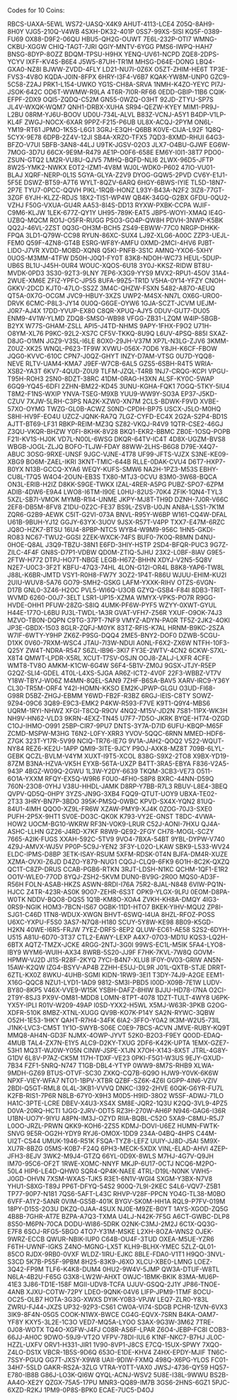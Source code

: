 Codes for 10 Coins:

RBCS-UAXA-5EWL
WS72-UASQ-X4K9
AHUT-4113-LCE4
Z05Q-8AH9-8H0Y
VJG5-210Q-V4WB
4SXH-DK32-401P
0SS7-99XS-5ISI
KQ5F-0389-FU69
OX88-D9F2-06QU
HBU5-QH2G-OUWT
7E6L-232P-OTI7
WMNG-CKBU-XGGW
CHIQ-TAGT-7JRI
QGIY-MNTV-6YGG
PMS6-IWPQ-HAH7
BNSG-8DYP-8OZZ
BDQM-TPSU-H9HX
YENQ-UV61-NCPD
ZQE8-2DPS-YCYV
IXFF-KV4S-B6E4
J5W5-87UH-TR1M
MHSG-D64E-DONG
LBQ4-GXA0-NZ8I
BJWW-ZVDD-4FLY
LD21-NU7I-0Z6X
O5ZT-ZHIM-HE6T
TP3E-FVS3-4V8O
KQDA-J0IN-8FPX
6HRY-I3F4-V6B7
KQAK-YW8M-UNP0
GZC9-5C58-Z2AJ
PRK1-L154-UWKO
YG1S-CH8A-SRVA
1NMH-K4ZO-YEYC
PI7J-JSOK-642C
OD6T-WWMW-R9LA
4T6R-7I0R-RF66
0EDD-GBIP-11B6
CQIK-EFPF-2DX9
OQI5-ZQDQ-C52M
GN55-0WZQ-O3HT
92JD-ZTYU-SP7S
JL4V-WXQK-WQM7
QNH1-DRBX-XUHA
SR94-QEZW-KYEY
MIM1-PR9J-L2BU
08RM-YJ6U-BOOV
UD0U-734L-ALVL
B83Z-VCNJ-A5Y1
B4DP-V1LP-KL4F
ZWGJ-NOCX-6XAR
9PPZ-F215-P6UB
UL8X-ACQJ-2PYM
ON6L-YM19-RT61
JPMO-1K5S-L6G1
3GRJ-E3QH-Q6BB
K0VE-CIJA-L92F
1Q8Q-5CYX-9E78
6DPB-2Z4V-12JI
SB4A-XRZO-TFX5
7QD3-8XMD-RHUI
64G3-BFZO-V7UI
5BFB-3AN8-44LJ
U9TK-JGSV-02O3
JLX7-O4BU-GJWF
EG6W-7MOG-3D7U
66CX-9E9M-R479
AE1P-O0F6-658E
EM6Y-I0I1-38T7
PDO0-ZSUN-GTQ2
LM2R-VU8U-QJV5
7MHQ-BQFD-NLI6
2LWX-96D5-JFTP
8W25-YMK2-NWKX
EOT2-IZM1-4V8M
WJ0L-WDK0-P602
47IO-VU01-BLAJ
XQRF-NERP-0L1S
5GYA-GLYA-Z2V9
DYOG-GQW5-2PVD
CV6Y-E1J1-5F5E
DSWZ-BT59-A7T6
WYLT-8QZV-6ARQ
6HGY-6BWS-IYIE
TL5D-18N7-2P7E
TYU7-0PCC-QQVH
PIKL-1RQB-HONZ
L93Y-B43A-N2F2
3IZ8-77GT-3ZGF
6YJH-KLZZ-RDJS
18X2-TIS1-WP4W
QB4K-34GQ-G2BX
GFDU-0QU2-VZHJ
F50G-VXUA-GU4R
AA53-8I4S-DD13
RYXW-PXBK-CCPA
WJIF-C9M6-KLJW
1LEK-677Z-QY1Y
UH95-789K-EAT5
JBP5-WOYI-XMAQ
IE4G-UZBQ-MQCM
RO1J-O5FR-RUGG
PSO3-GO4P-QW8H
PDVH-3NWP-K5BK
QQ2J-46VL-2ZST
0Q3G-OH3M-BCH5
ZS49-EBWW-77C0
NRGP-DHKK-FPQA
3LD1-Q79W-CC98
RYUN-86XC-SUX4
LJ9Z-XLG6-A00C
ZZP3-UEJL-FEM0
Q59F-4ZN8-GT4B
ESRG-WF8Y-AMFU
0XMD-2MCI-4HV6
PJBT-LIDO-J7VR
XVDD-MOBD-XQN8
Q5KI-PNFB-3S1C
AMNQ-YXO6-5XHY
0UOS-M3MM-4TFW
D50H-J0Q1-FY0T
83K8-NDOH-WC73
HEUL-5DUP-UB6S
BL1U-J45H-0UR4
WOUC-XQOS-6U18
3Y0J-KKSZ-RIDW
BT8U-MVDK-0PD3
3S30-92T3-9LNY
7EP6-X3G9-YYS9
MVX2-RPU1-45OV
31A4-2WUE-XM6E
ZFIZ-YPFC-JP55
8UFA-99Z5-TR1D
V5HA-0Y14-YFZY
CNOH-GKKV-2DCD
KJT0-47LO-SS2Z
3M4C-QHZW-FSXN
5482-A87O-AEUQ
QT5A-0X7G-OCGM
JVC9-HBUY-3XZS
UWP2-M4SX-NN7L
OX6G-URO0-DRVK
6CMC-P8L3-JY14
0U0Q-G6GE-OYW6
1GJA-SCZT-JCVM
UEJM-J0R7-AJ4X
17DD-YVUP-EX80
C8QR-XPUQ-AJY5
0DUV-GUT7-DU05
ENM9-4V1W-YLMD
ZDQ8-SMSO-WB98
VFGG-ZB31-LZQM
W4IP-5BGB-B2YX
W77S-GHAM-ZSLL
API5-J4TD-NHMS
9APY-1FHX-F9O2
U71H-O8YM-XL76
P9KC-92L2-XS7C
CF5V-TKKQ-8U9Q
L6UV-4PSQ-885I
SXAZ-D8JG-O1MN
JGZ9-V3SL-I6LE
8OX0-29JH-V37M
XP7L-N3LG-ZJV6
3KMM-Z0UZ-XK25
WNQL-P623-TF9W
XVWU-056X-7OD6
Y8JH-K6CF-FBOW
JQG0-KVVC-610C
CPN7-J0QZ-GHYT
INZY-D7AM-VTSG
0U7D-YQQ8-NEVE
RLTV-UAM4-KMA7
J9EF-W7CB-6AL5
GZS5-6SBH-R4T5
WRIA-XSB2-YA3T
6KV7-4QUD-Z0U9
TLFM-JZQL-T4RB
1NJ7-CRQG-KCPI
VPGU-T95H-ROH3
2SN0-8DZT-38RC
41DM-0RAG-H3XN
ALSF-KY0C-5WAP
6GQ9-YQ45-6DFI
2ZHN-BM22-KD45
3UNU-KGHA-FQK1
7OGQ-5TKY-5IU4
T8M2-F1NS-WXIP
YNVA-TSEG-M9XB
YUU9-WW9Y-SO3A
EP37-J5KD-CZUV
7XJW-5LRH-C3PS
NA2K-XZW0-XN7M
2CLS-BDWK-F9VD
XVBE-57XO-OYMG
TWZG-GL0B-ACWZ
S0ND-CPDH-BP75
USCX-J5LO-M0HQ
S8HI-HV9F-EO4U
UZCZ-JQNK-RA7Q
7LGZ-CYFD-EC4X
2G2A-S2P4-BD1S
AJTT-BT69-LF31
RBKP-REIM-MZ3Q
SZ82-VKQJ-R4V9
1QTR-CSE2-46GJ
Z3QU-VKQR-BHZW
Y0FI-8KHK-8V28
BKQ1-EKR2-BBMC
ZB0E-1OSQ-POPB
F21I-KV1S-HJ0K
VD7L-N00L-6WSG
DKQR-64TV-IC4T
4D8X-UGZM-BVS8
WBGB-JOGL-ZLJQ
BOFO-TLJW-FDAY
88WW-2LHS-B6G8
D79E-X4Q7-ABUC
3OSG-9RXE-UNSF
9JGC-VJNE-4T78
UF99-JFTS-VJZX
S3NE-KE09-XBG9
BO6M-ZAEL-IKRI
3KNT-TMIC-644B
RLLE-0DAK-CVU4
D6T7-HXP7-B0YX
N13B-GCCQ-XYA6
WEQY-KUFS-SMW6
NA2H-1PZ3-M53S
EBHY-CU8L-T7Q5
W4O4-2OUN-EB3S
TX80-MTJ3-0CVU
83M0-3W68-BQCA
ON3L-ERIB-H2IZ
D8KK-S9GE-TWKX
IZAL-4RER-A5PG
PUBZ-SPO7-6ZPM
ADIB-4DW6-E9A4
LWO8-I6TM-I90E
L0HU-82US-70K4
ZFIK-1QN4-TYL3
5XZL-SB7I-VMOK
MYMB-R1I4-UNME
JKPY-MJ8T-TH9D
DZNH-7J0R-V66C
2EF8-DB5M-8FV8
Z1DU-0Z2C-FE37
BS9L-ZSVB-U0JN
AN8A-LSS1-7K1M
ZQR6-G2B9-AEWK
C5IT-G2VI-073A
BNVL-R95Y-W6BP
W161-CQ4W-DFAL
U61B-9BUH-YJ12
GGJY-63YX-3UOV
9JSX-R57T-V4PP
TXX7-E47M-6RZC
JQ8O-HZK7-BTSU
16U4-8PBP-NTC5
WYB4-W9M9-956C
1HN5-GKDI-RO83
NC67-TWU2-GGSI
2ZEK-WXCK-74FS
BUF0-7K0Q-R8MN
D4NU-0HOE-Q8AL
J3Q9-TBZU-38N1
E6FD-3HIY-HSTP
2SD4-BFQR-PUC3
9G7Z-ZILC-4F4F
GN8S-D7P1-VDBW
QD0M-ZTIQ-5JHU
23X2-L0BF-8IAV
G9E5-2FTW-H772
DTPJ-HO7T-NBGE
LEGB-H67Z-BHHN
XDYJ-V2N5-5Q8V
N2E7-U0C3-3F2T
KBFU-47Q3-74HL
4LON-G12I-OR4L
B8K8-YAP6-TW8L
J88L-K6BR-JMTD
VSY1-R0H8-FW7Y
3OZ2-1P4T-R86U
WJUU-EHIM-KU2I
2UIU-WUV8-5A76
GO79-SMH2-GSKG
LAFM-YXXK-RIHV
OTZS-6VGN-D17B
GNL0-3Z46-H2OC
PVL5-WI6Q-U3OB
GZYQ-GSB4-F84I
8DB3-TRIT-WVMD
6260-O0J7-3ELT
LSR1-UP15-XZMA
WMYX-VPKS-PO7R
R9GG-HVDE-OHH1
PFUW-28ZG-S8IQ
4UMK-PF6W-PYF5
WZYY-0XWT-GYUL
H44E-177O-L6BU
PJ3L-TWDL-1A3R
GVAT-VFH7-Z56R
YXUF-O9OK-74J3
MZVO-TB0N-DQPN
C9TG-37PT-7NF9
VMYZ-ADYN-PA0R
TF5Z-2JK2-4OKI
JP3E-GBDX-1503
8GLR-ZQFJ-M0YK
83TZ-RFIS-K7AL
HRNM-B9KC-2SZA
W7IF-6WTY-Y9HP
ZK6Z-P9SG-DQQ4
2ME5-BNY2-DOF0
DZWB-5CGU-D1XK
0V60-7RXM-WSC4
JTAU-7I3W-NDUI
A0NL-F6X2-ZX6W
NTFH-10F3-Q25Y
ZW4T-NDRA-R547
S6ZL-IB96-3KI7
FY3E-2WTV-4CN2
6CKW-S7XL-X8T4
QMWT-LPDR-X5RL
XCUT-T7SV-OSJN
OOJ8-ZALJ-LXFR
4CFE-WMT8-TV8O
AMKM-K1CW-6G4W
S6F4-5B1V-ZM0J
9GSX-JTJY-R5EP
G2QZ-SLI4-GDEL
4T0L-L4XS-5JGA
AR6Z-ICT2-4V0F
22F3-WBBZ-VT7V
Y18W-TBYJ-W06Z
M4MN-8QEL-SAN9
7ZHF-B6SA-BAV5
XARV-IRC9-Y36Y
CL30-TR5M-ORF4
Y42I-HOMN-KKSO
EM2K-JPWP-GLGU
O3UD-FI68-G98R
D5BZ-ZHGJ-EBMM
Y6WD-FB2F-R3BZ
6RGJ-IEIS-C8TY
SOWZ-9Z94-09C6
3Q89-E9C3-EMK2
P4KW-R593-F7VE
K9T1-Q9Y4-MBS6
UQRM-1RYI-NHWZ
XFGI-T8CQ-R9OV
4NQ2-M15V-JD2N
7S81-11PX-WK3H
NH9V-HN62-VLD3
9KRN-4EXZ-TN45
U7F7-7D5O-JKRK
BYQE-HT74-OZGD
C1OJ-IHMO-O991
25BP-CIR7-9PU7
DNTS-3Y7A-D7ID
6UFU-KBQP-M65F
ZCMD-MSPW-M3HG
T6N2-L0FY-XRR3
YVOV-5QQC-6RNN
MMED-HDF6-Z7GK
323T-Y17R-5V99
NCIQ-TR76-IE7G
9V1A-JAH2-QOQ2
V522-WQUT-NY84
REZ6-KE2U-1APP
QMI9-3ITE-9JCY
P9OJ-AXK8-MZ8T
709B-6LYL-GEBK
QCZL-BVLM-V4YM
XUXT-I9T5-XCOL
838G-S9X2-2TO8
X9BX-YD19-87ZM
B3NA-HZVA-VK5H
EYXB-56TA-UXZP
B4TT-3RA5-EBYA
F836-V2A5-943P
4BGZ-W09Q-2GWU
1L3W-Y2DY-6639
TKQM-3CB3-VE73
O511-6O1A-YXXM
RFQY-EX5Q-W9R6
F0U0-4FH0-S8P8
BXRC-44NN-D59Q
760N-23O8-0YHJ
V38U-HHDL-JAMK
D8RP-Y7BB-R7L3
RBUV-L8E4-3BEQ
QVPV-QD5Q-0HPY
3YZS-JN9G-3XB4
FQQ9-QTUT-UOY9
UBXA-TE02-2T33
3HRY-BN7P-3BDO
395K-PMSQ-0WBC
KPVD-SX4X-YQN2
81UQ-84U1-4IMH
QQO0-XZ9L-FR6W
XZAW-PMY9-XJ4K
0ZOG-70J3-SXE0
PUFH-2P5X-9HT1
SV0E-DO3C-QK0K
K793-VY2E-GNST
T8DC-4VWA-HOW2
UOCM-BG10-WKRW
RF3N-VOK9-LRUR
C52J-AONI-7HXU
QJ4A-ASHC-LLHN
GZ26-J4RD-X7KF
R8W9-QE92-2FGY
CH78-MOGL-SCZY
7665-A2IK-FUGS
XXAH-592C-5TV9
9VO4-7BXA-54BT
9YBL-DYPW-V740
4Z9J-AMVX-WJ5V
PP0P-5C9J-YEN2
3F3Y-L02O-LKAW
SBK9-L533-WV24
ELDC-IPMS-D8BP
3ETK-ISAY-RSUM
5XFM-RDSK-0T4N
BJFA-DM4R-XUZE
XZMA-OVXI-Z6JD
D4ZO-Y879-NUG1
CQGJ-CLQ9-6FK9
6O1H-8C2K-QXZQ
QC1T-C8ZP-DRUS
CCAB-PGB6-RTKN
3RJT-LDSH-N1KC
QCHM-1QF1-E1R2
OO1V-WLE0-77OD
8YQJ-ZSH2-5KVM
DUN0-BV9G-2R0O
MQS0-AD3F-R56H
FOLN-ASAB-HKZS
ASWN-8RDI-I76A
75R2-8JAL-N848
6VIW-PQ1N-HJCC
Z4TR-423R-AS0K
9O07-ZEHR-6S3T
OPK9-YLGX-9LPJ
0EOM-D8PA-W0TK
NDDV-BQO8-DQS5
1Q1B-KM8O-XOA4
ZVKH-KH8A-DMQY
4IG3-0RS9-NGIK
HOM3-7BCN-IS67
OGBK-11D1-HTO7
BKEK-YIHV-MQU2
ZP8I-SJG1-C46D
1TN8-WDUX-XWGN
BHVT-6SWQ-I4UA
8HZL-RFOZ-POSS
U6XC-YXPU-F5S0
3AS7-N7Q8-H180
SCUY-5Y8W-KE98
8B09-K5GD-H2KN
40WE-I6R5-FRJW
7YEZ-DRFS-8EP2
QLUW-EC61-AE58
S2S2-6DYH-U515
A81U-6D70-3T37
CTL2-EAWY-LEXP
A4X7-07O3-MD1U
KQS3-LQ2H-6BTX
AQTZ-TMZX-JCKE
4RGG-2NTJ-3G0I
99WS-EC1L-M5IK
5FA4-LYO8-IBY9
WYM6-WUIH-AX34
8WRB-5S20-JJ9F
F7HK-7KVL-7W8Q
GOVM-HPMW-VJ2D
JI1S-R28F-2KYQ
7YCI-B4N7-XLU8
IF0Y-0V03-GRIW
AN5N-15AW-K2QW
IZG4-BSYV-AP4B
ZZHH-E5UJ-DL9R
J01L-QXTB-STJE
DRRT-6ZTL-KX0Z
8WKU-4UHB-SGMI
KIDN-1RW9-3EI1
T3DY-74J9-A2GE
EEM1-X16G-QQC8
NZU1-LYD1-1AD9
9812-SM3I-PBD5
I00D-X09B-7E1W
LUDV-BY80-8KP5
V46X-VVE9-W15K
YSBH-DAFZ-8HIW
BJJU-HD78-I7NA
O2CI-2T9Y-8SJ3
PX9V-OM81-MDD8
LOMN-8TPT-4078
1DZT-TULT-4WY8
U6PK-YX5Y-IPLI
R01V-W209-49AP
I0SD-YXX2-H5WL
X5MJ-W63R-3PKB
G2OG-XDFR-510K
8MBZ-XTNL-XUGG
QV9B-KO7K-P14Y
SA2N-RYWC-3QBW
O52H-1E53-1HKY
QAHT-R7H4-34FK
6IA2-3FFO-Y0A2
IK3M-W2U5-73IL
J1NK-LVC3-CM5T
1Y1O-SWYB-S06E
C0E9-7BCS-ACVN
JMVE-RUBY-KQ9T
MMQ8-AH4N-GD3F
NJMX-4OWP-JYVT
52K0-B2O3-F9EY
Q0OD-EDAQ-4MUB
TAL4-ZX7N-E1Y5
ALC9-D2KY-TXUG
2DF6-K42K-UPTA
1EMX-GZE7-53H1
MQ3T-WJ0W-Y05N
CINW-JSPE-X1JN
X7OH-X143-8X5T
JTRL-4G8Y-G1DV
6L8V-P7AZ-CK5M
117H-TDXF-VE23
0PKI-F5G1-W3US
9EJY-GXUD-7B34
FZF1-5NRQ-N747
T1GB-DBL4-YTYP
0WW9-8M7S-RHB9
XLWA-9MDH-GZ69
BTUS-OTVF-SC30
ZXKQ-CQ7B-6Q9O
HJW9-Y0VK-6K6W
NPXF-VIEY-WFA7
NTO1-1BPV-XTBR
QZBF-SZ6K-4Z6I
GGPP-4IN6-VZIV
2BDI-Q5GT-RML8
0L4L-3KB1-VVVQ
DNKC-I392-2HVE
60QK-G6YR-FU7L
K2FB-RIS1-7P6R
N8LB-67Y0-X9H3
M0D5-H9ID-38O2
W5SF-ADWJ-71LO
HA1C-3PTE-LCRE
DBEV-X4U3-XS4X
SM8E-JQR2-1Q3U
K2QQ-3VL9-4PZ5
D0VA-20RQ-HCTI
1JGG-2JRV-ODT5
RZ3H-270W-AH6P
N946-GAG6-I36R
U1BN-UO7Y-9IYU
A8PN-IM3J-OZYD
RIIA-BQBL-C52O
5XA9-C8MU-R5J7
L0OO-JRZL-PRWN
QKK9-KOH6-2ZS5
KDMJ-DOVI-U6EZ
HUMN-FWTK-SNVG
9E5R-OG2H-YDY9
RYJ6-OMOX-1DD9
234A-04BQ-4HPS
C44M-UI2T-CS44
UMUK-1946-R51K
FSQA-TYZ8-LEFZ
UUIY-JJ8D-J5AI
5M9X-XU7R-8BZG
05MS-K0B7-F24Q
6PH3-MECK-5XDX
VINL-ELAD-AHVI
4ZEP-JFH3-8EJV
3WK2-M9J4-GTZQ
66YL-0D9X-8WLS
M7HJ-4G7V-Q9JH
IM70-95C6-OF2T
1RWE-XOMC-NNYF
MKJP-6U17-0CTJ
NCQ6-M2PO-50L4
HIP6-LE4D-QHW0
SQR4-QP4K-NAEE
4TRL-D19L-N0NK
VWH5-J0GD-OHVN
7XSM-WXAS-TJK5
R3E1-6N1V-WGI4
SXGM-Y3BX-N7V8
YHU1-S8XG-T89J
PP6T-DFYQ-54S2
900Q-7L9I-2KEC
S4L6-VQV7-Z5B1
TP77-90P7-N181
7QS6-5AFT-L43C
RHVP-V28F-PPCN
YO4G-TL38-M0BO
6VFF-A1Y2-5ANR
0VIM-GS5B-401K
BYGV-SK0M-HH1A
RQL9-P7FV-019M
18PY-D15S-2O3U
DKZQ-0JAA-4SUX
NJ0E-M9ZE-B0YT
1AYS-XGOD-ZQ5G
4B8B-7GHR-AT7E
BZPA-A7Q3-TXMA
U4LJ-N42K-7F5G
A6CT-GWBC-DLP8
8S50-M6PN-70CA
DODU-WI86-5DRK
O2NK-C3MJ-2M2J
6C1X-QQ3G-E7F8
6SOJ-RFG5-5BGO
4TO7-Y31M-MSKE
L2XH-8OZA-WNS2
OJEK-9WRZ-ECCB
QWUR-NBIK-IUP0
C64B-OU4F-3TUD
OXEA-M5UE-YZR6
F6TH-UWNF-IGKS
Z4NO-MGNG-LX5T
KLH9-BLHX-YMEC
5ZLZ-QL01-85CO
RJDX-9RB0-0VXF
WLDZ-1IRU-EJKC
8BLE-FDA0-V1T1
H9QO-3NVL-S3CD
5K7B-P55F-9PBM
8H25-83K9-J6XO
XLCU-XBE0-LMNG
LOEZ-3Q42-FP9M
TLF6-K4K8-DUM4
0HU2-9W4V-5JMP
QW3A-DTUF-W8TL
N6LA-4B2U-F65G
G3X8-LW2W-AHXT
OWJC-1BMK-BKIK
83MA-MU6P-41E3
3J86-TD1E-158F
MGII-UDV8-TCFA
UJUV-GSQQ-2J1Y
JP86-TNOE-4ANB
XJXU-COTW-72PY
LDEO-9QNK-04V6
LIFP-JPM9-1TMF
8OCU-OC25-OLB7
HOTA-3G3G-XWXS
DYIK-Y0B3-VPJW
LEQ7-ZLR0-Y83L
ZWRU-FJ44-JXZS
UP32-92P3-CS61
CW0A-VI74-SDGB
PCHR-1ZVN-6VX3
3IK9-8F4N-05G5
COOK-N1WX-BWCE
CG4G-EQVX-7SRN
B4KA-OAM7-YF8Y
KXY5-3L2E-1C3O
VED7-MQ5A-LYOO
S3AX-9G3W-3M62
7TRE-0J08-WOTX
TQ4O-XGFW-J4FJ
C08R-AS6F-LPAR
Z6O4-JEBP-FC8I
COB3-66JJ-AH0C
9DWO-59J9-VT2O
VFPV-78DI-IUL6
K1NF-NKC7-B7HJ
JL0C-HZZL-UXFV
ORV1-H331-JIR1
1V90-8VP1-J8CS
E7CQ-15UX-SPWY
7XQO-Z4LO-DS1X
VBCR-1B5S-9D6Q
653O-E1DE-KHV4
Z4HX-EPDY-MJIF
TN6C-7SSY-PGUQ
GG7T-JXSY-X9W8
UAII-9DIW-FXMQ
498Q-X6PG-YLOS
FC01-34H7-5SLD
GAKR-RS2A-3ZLG
VTRA-Y0TT-VAX0
JWSJ-4736-QY59
HQ57-E780-IB8B
G86J-LO3K-QI6W
QYQL-ACNJ-WSV2
5U8E-I38L-9WWU
BS2B-AA4O-XE2Y
QZGX-75A5-17PU
MNR3-QQ89-IM7B
3GS6-2HNS-6GZ1
5PJC-6XZD-R2KJ
1PM9-0P8S-BPK0
ECAE-7UC5-D4OJ
